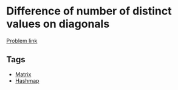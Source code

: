 # Difference of number of distinct values on diagonals

[Problem link](https://leetcode.com/problems/difference-of-number-of-distinct-values-on-diagonals/)

## Tags

* [Matrix](/README.md#Matrix)
* [Hashmap](/README.md#Hashmap)
